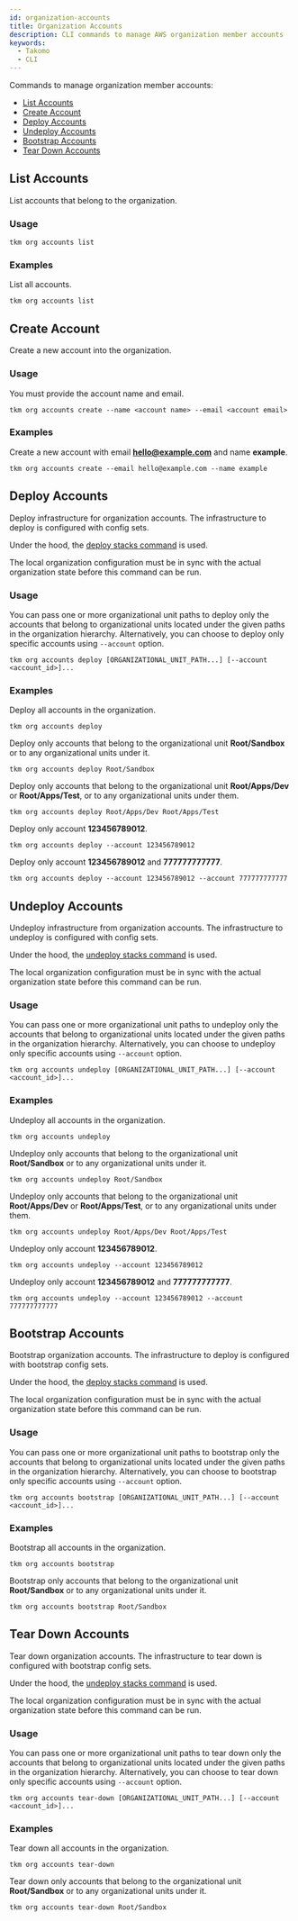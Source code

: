 ```yaml
---
id: organization-accounts
title: Organization Accounts
description: CLI commands to manage AWS organization member accounts
keywords:
  - Takomo
  - CLI
---
```


Commands to manage organization member accounts:

- [List Accounts](#list-accounts)
- [Create Account](#create-account)
- [Deploy Accounts](#deploy-accounts)
- [Undeploy Accounts](#undeploy-accounts)
- [Bootstrap Accounts](#bootstrap-accounts)
- [Tear Down Accounts](#tear-down-accounts)

## List Accounts

List accounts that belong to the organization.

### Usage

```
tkm org accounts list
```

### Examples

List all accounts.

```
tkm org accounts list
```

## Create Account

Create a new account into the organization.

### Usage

You must provide the account name and email.

```
tkm org accounts create --name <account name> --email <account email>
```

### Examples

Create a new account with email **hello@example.com** and name **example**.

```
tkm org accounts create --email hello@example.com --name example
```

## Deploy Accounts

Deploy infrastructure for organization accounts. The infrastructure to deploy is
configured with config sets.

Under the hood, the [deploy stacks command](stacks.md#deploy-stacks)
is used.

The local organization configuration must be in sync with the actual organization state
before this command can be run.

### Usage

You can pass one or more organizational unit paths to deploy only the accounts
that belong to organizational units located under the given paths in the organization
hierarchy. Alternatively, you can choose to deploy only specific accounts using `--account` option.

```
tkm org accounts deploy [ORGANIZATIONAL_UNIT_PATH...] [--account <account_id>]...
```

### Examples

Deploy all accounts in the organization.

```
tkm org accounts deploy
```

Deploy only accounts that belong to the organizational unit **Root/Sandbox** or to any organizational units
under it.

```
tkm org accounts deploy Root/Sandbox
```

Deploy only accounts that belong to the organizational unit **Root/Apps/Dev** or **Root/Apps/Test**,
or to any organizational units under them.

```
tkm org accounts deploy Root/Apps/Dev Root/Apps/Test
```

Deploy only account **123456789012**.

```
tkm org accounts deploy --account 123456789012
```

Deploy only account **123456789012** and **777777777777**.

```
tkm org accounts deploy --account 123456789012 --account 777777777777
```

## Undeploy Accounts

Undeploy infrastructure from organization accounts. The infrastructure to undeploy is configured with config sets.

Under the hood, the [undeploy stacks command](stacks.md#undeploy-stacks)
is used.

The local organization configuration must be in sync with the actual organization state before this command can be run.

### Usage

You can pass one or more organizational unit paths to undeploy only the accounts that belong to organizational units located under the given paths in the organization hierarchy. Alternatively, you can choose to undeploy only specific accounts using `--account` option.

```
tkm org accounts undeploy [ORGANIZATIONAL_UNIT_PATH...] [--account <account_id>]...
```

### Examples

Undeploy all accounts in the organization.

```
tkm org accounts undeploy
```

Undeploy only accounts that belong to the organizational unit **Root/Sandbox** or to any organizational units
under it.

```
tkm org accounts undeploy Root/Sandbox
```

Undeploy only accounts that belong to the organizational unit **Root/Apps/Dev** or **Root/Apps/Test**,
or to any organizational units under them.

```
tkm org accounts undeploy Root/Apps/Dev Root/Apps/Test
```

Undeploy only account **123456789012**.

```
tkm org accounts undeploy --account 123456789012
```

Undeploy only account **123456789012** and **777777777777**.

```
tkm org accounts undeploy --account 123456789012 --account 777777777777
```

## Bootstrap Accounts

Bootstrap organization accounts. The infrastructure to deploy is configured with bootstrap config sets.

Under the hood, the [deploy stacks command](stacks.md#deploy-stacks)
is used.

The local organization configuration must be in sync with the actual organization state
before this command can be run.

### Usage

You can pass one or more organizational unit paths to bootstrap only the accounts that belong to organizational units located under the given paths in the organization hierarchy. Alternatively, you can choose to bootstrap only specific accounts using `--account` option.

```
tkm org accounts bootstrap [ORGANIZATIONAL_UNIT_PATH...] [--account <account_id>]...
```

### Examples

Bootstrap all accounts in the organization.

```
tkm org accounts bootstrap
```

Bootstrap only accounts that belong to the organizational unit **Root/Sandbox** or to any organizational units
under it.

```
tkm org accounts bootstrap Root/Sandbox
```

## Tear Down Accounts

Tear down organization accounts. The infrastructure to tear down is configured with bootstrap config sets.

Under the hood, the [undeploy stacks command](stacks.md#undeploy-stacks)
is used.

The local organization configuration must be in sync with the actual organization state
before this command can be run.

### Usage

You can pass one or more organizational unit paths to tear down only the accounts that belong to organizational units located under the given paths in the organization hierarchy. Alternatively, you can choose to tear down only specific accounts using `--account` option.

```
tkm org accounts tear-down [ORGANIZATIONAL_UNIT_PATH...] [--account <account_id>]...
```

### Examples

Tear down all accounts in the organization.

```
tkm org accounts tear-down
```

Tear down only accounts that belong to the organizational unit **Root/Sandbox** or to any organizational units
under it.

```
tkm org accounts tear-down Root/Sandbox
```
